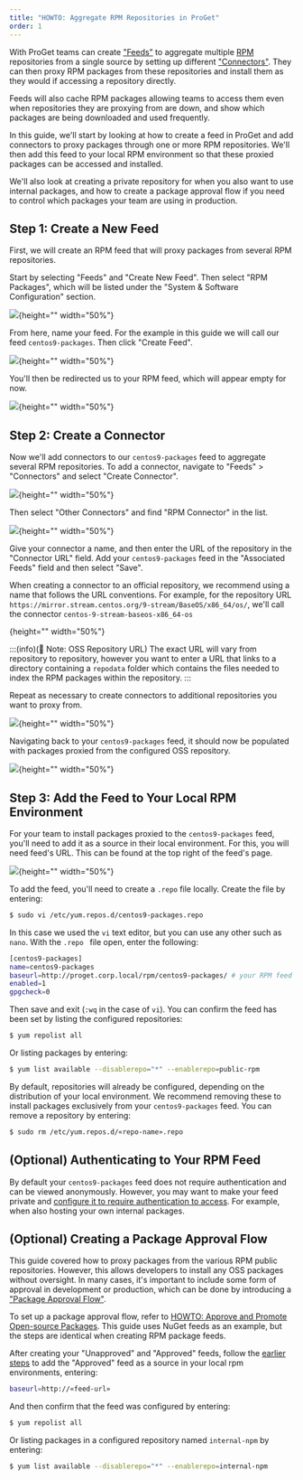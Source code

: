 ```yaml
---
title: "HOWTO: Aggregate RPM Repositories in ProGet"
order: 1
---
```


With ProGet teams can create ["Feeds"](/docs/proget/feeds/feed-overview) to aggregate multiple [RPM](https://rpm.org/) repositories from a single source by setting up different ["Connectors"](/docs/proget/feeds/connector-overview). They can then proxy RPM packages from these repositories and install them as they would if accessing a repository directly.

Feeds will also cache RPM packages allowing teams to access them even when repositories they are proxying from are down, and show which packages are being downloaded and used frequently.

In this guide, we'll start by looking at how to create a feed in ProGet and add connectors to proxy packages through one or more RPM repositories. We'll then add this feed to your local RPM environment so that these proxied packages can be accessed and installed.

We'll also look at creating a private repository for when you also want to use internal packages, and how to create a package approval flow if you need to control which packages your team are using in production.

## Step 1: Create a New Feed

First, we will create an RPM feed that will proxy packages from several RPM repositories.

Start by selecting "Feeds" and "Create New Feed". Then select "RPM Packages", which will be listed under the "System & Software Configuration" section.

![](/resources/docs/proget-rpm-createfeed.png){height="" width="50%"}

From here, name your feed. For the example in this guide we will call our feed `centos9-packages`. Then click "Create Feed".

![](/resources/docs/){height="" width="50%"}

You'll then be redirected us to your RPM feed, which will appear empty for now.

![](/resources/docs/){height="" width="50%"}

## Step 2: Create a Connector

Now we'll add connectors to our `centos9-packages` feed to aggregate several RPM repositories. To add a connector, navigate to "Feeds" > "Connectors" and select "Create Connector".

![](/resources/docs/){height="" width="50%"}

Then select "Other Connectors" and find "RPM Connector" in the list.

![](/resources/docs/){height="" width="50%"}

Give your connector a name, and then enter the URL of the repository in the "Connector URL" field. Add your `centos9-packages` feed in the "Associated Feeds" field and then select "Save".

When creating a connector to an official repository, we recommend using a name that follows the URL conventions. For example, for the repository URL `https://mirror.stream.centos.org/9-stream/BaseOS/x86_64/os/`, we'll call the connector `centos-9-stream-baseos-x86_64-os`

![](){height="" width="50%"}

:::(info)(📄 Note: OSS Repository URL)
The exact URL will vary from repository to repository, however you want to enter a URL that links to a directory containing a `repodata` folder which contains the files needed to index the RPM packages within the repository.
:::

Repeat as necessary to create connectors to additional repositories you want to proxy from.

![](/resources/docs/){height="" width="50%"}

Navigating back to your `centos9-packages` feed, it should now be populated with packages proxied from the configured OSS repository.

![](/resources/docs/){height="" width="50%"}

## Step 3: Add the Feed to Your Local RPM Environment

For your team to install packages proxied to the `centos9-packages` feed, you'll need to add it as a source in their local environment. For this, you will need feed's URL. This can be found at the top right of the feed's page.

![](/resources/docs/){height="" width="50%"}

To add the feed, you'll need to create a `.repo` file locally. Create the file by entering:

```bash
$ sudo vi /etc/yum.repos.d/centos9-packages.repo
```

In this case we used the `vi` text editor, but you can use any other such as `nano`. With the `.repo ` file open, enter the following:

```bash
[centos9-packages]
name=centos9-packages
baseurl=http://proget.corp.local/rpm/centos9-packages/ # your RPM feed URL
enabled=1
gpgcheck=0
```

Then save and exit (`:wq` in the case of `vi`). You can confirm the feed has been set by listing the configured repositories:

```bash
$ yum repolist all
```

Or listing packages by entering:

```bash
$ yum list available --disablerepo="*" --enablerepo=public-rpm
```

By default, repositories will already be configured, depending on the distribution of your local environment. We recommend removing these to install packages exclusively from your `centos9-packages` feed. You can remove a repository by entering:

```bash
$ sudo rm /etc/yum.repos.d/«repo-name».repo
```

## (Optional) Authenticating to Your RPM Feed

By default your `centos9-packages` feed does not require authentication and can be viewed anonymously. However, you may want to make your feed private and [configure it to require authentication to access](/docs/proget/feeds/rpm#authenticating-to-rpm-yum-feeds). For example, when also hosting your own internal packages.

## (Optional) Creating a Package Approval Flow

This guide covered how to proxy packages from the various RPM public repositories. However, this allows developers to install any OSS packages without oversight. In many cases, it's important to include some form of approval in development or production, which can be done by introducing a ["Package Approval Flow"](/docs/proget/packages/package-promotion).

To set up a package approval flow, refer to [HOWTO: Approve and Promote Open-source Packages](/docs/proget/packages/package-promotion/proget-howto-promote-packages). This guide uses NuGet feeds as an example, but the steps are identical when creating RPM package feeds.

After creating your "Unapproved" and "Approved" feeds, follow the [earlier steps](#step-3-add-the-feed-to-your-local-rpm-environment) to add the "Approved" feed as a source in your local rpm environments, entering:

```bash
baseurl=http://«feed-url»
```

And then confirm that the feed was configured by entering:

```bash
$ yum repolist all
```

Or listing packages in a configured repository named `internal-npm` by entering:

```bash
$ yum list available --disablerepo="*" --enablerepo=internal-npm
```

